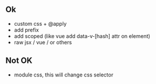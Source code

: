 
## Ok

- custom css + @apply
- add prefix
- add scoped (like vue add data-v-[hash] attr on element)
- raw jsx / vue / or others

## Not OK

- module css, this will change css selector
